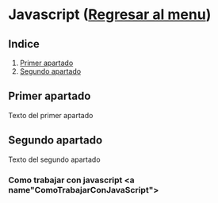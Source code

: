 # Javascript ([Regresar al menu](/README.md))

## Indice

1. [Primer apartado](#id1)
2. [Segundo apartado](#id2)
## Primer apartado<a name="id1"></a>
Texto del primer apartado
## Segundo apartado<a name="id2"></a>
Texto del segundo apartado

### Como trabajar con javascript <a name"ComoTrabajarConJavaScript"></a>
